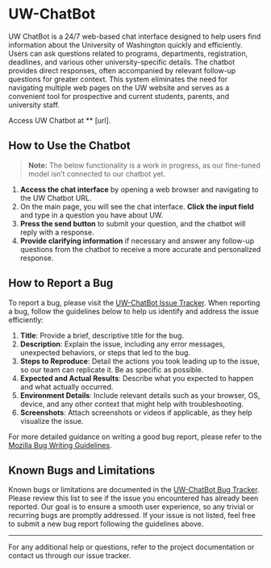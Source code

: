 # UW-ChatBot

UW ChatBot is a 24/7 web-based chat interface designed to help users find information about the University of Washington quickly and efficiently. Users can ask questions related to programs, departments, registration, deadlines, and various other university-specific details. The chatbot provides direct responses, often accompanied by relevant follow-up questions for greater context. This system eliminates the need for navigating multiple web pages on the UW website and serves as a convenient tool for prospective and current students, parents, and university staff.

Access UW Chatbot at ** [url].

## How to Use the Chatbot

> **Note:** The below functionality is a work in progress, as our fine-tuned model isn’t connected to our chatbot yet.

1. **Access the chat interface** by opening a web browser and navigating to the UW Chatbot URL.
2. On the main page, you will see the chat interface. **Click the input field** and type in a question you have about UW.
3. **Press the send button** to submit your question, and the chatbot will reply with a response.
4. **Provide clarifying information** if necessary and answer any follow-up questions from the chatbot to receive a more accurate and personalized response.

## How to Report a Bug

To report a bug, please visit the [UW-ChatBot Issue Tracker](https://github.com/RyanLe101/UW-ChatBot/issues). When reporting a bug, follow the guidelines below to help us identify and address the issue efficiently:

1. **Title**: Provide a brief, descriptive title for the bug.
2. **Description**: Explain the issue, including any error messages, unexpected behaviors, or steps that led to the bug.
3. **Steps to Reproduce**: Detail the actions you took leading up to the issue, so our team can replicate it. Be as specific as possible.
4. **Expected and Actual Results**: Describe what you expected to happen and what actually occurred.
5. **Environment Details**: Include relevant details such as your browser, OS, device, and any other context that might help with troubleshooting.
6. **Screenshots**: Attach screenshots or videos if applicable, as they help visualize the issue.

For more detailed guidance on writing a good bug report, please refer to the [Mozilla Bug Writing Guidelines](https://developer.mozilla.org/en-US/docs/Mozilla/QA/Bug_writing_guidelines).

## Known Bugs and Limitations

Known bugs or limitations are documented in the [UW-ChatBot Bug Tracker](https://github.com/RyanLe101/UW-ChatBot/issues). Please review this list to see if the issue you encountered has already been reported. Our goal is to ensure a smooth user experience, so any trivial or recurring bugs are promptly addressed. If your issue is not listed, feel free to submit a new bug report following the guidelines above.

---

For any additional help or questions, refer to the project documentation or contact us through our issue tracker.

